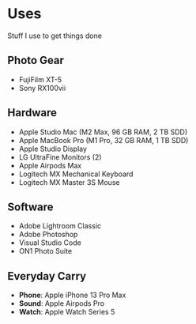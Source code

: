 # Uses
Stuff I use to get things done
## Photo Gear

 - FujiFilm XT-5
 - Sony RX100vii
 
 ## Hardware
 
 - Apple Studio Mac (M2 Max, 96 GB RAM, 2 TB SDD)  
 - Apple MacBook Pro (M1 Pro, 32 GB RAM, 1 TB SDD)
 - Apple Studio Display
 - LG UltraFine Monitors (2)
 - Apple Airpods Max
 - Logitech MX Mechanical Keyboard
 - Logitech MX Master 3S Mouse
## Software
 - Adobe Lightroom Classic
 - Adobe Photoshop
 - Visual Studio Code
 - ON1 Photo Suite
## Everyday Carry
 - **Phone**: Apple iPhone 13 Pro Max
 - **Sound**: Apple Airpods Pro
 - **Watch**: Apple Watch Series 5
